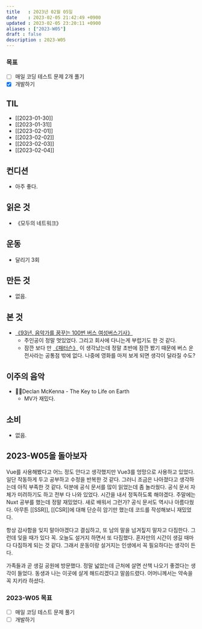 ```yaml
---
title   : 2023년 02월 05일 
date    : 2023-02-05 21:42:49 +0900
updated : 2023-02-05 23:20:11 +0900
aliases : ["2023-W05"]
draft : false
description : 2023-W05
---
```


### 목표
- [ ] 매일 코딩 테스트 문제 2개 풀기
- [x] 개발하기

## TIL
- [[2023-01-30]]
- [[2023-01-31]]
- [[2023-02-01]]
- [[2023-02-02]]
- [[2023-02-03]]
- [[2023-02-04]]

## 컨디션

- 아주 좋다.

## 읽은 것

- 《모두의 네트워크》

## 운동

- 달리기 3회

## 만든 것

- 없음.

## 본 것

- [《93년, 음악가를 꿈꾸는 100번 버스 여성버스기사》](https://youtu.be/Ozw9W_xo3UM)
	- 주인공이 정말 멋있었다. 그리고 회사에 다니는게 부럽기도 한 것 같다. 
	- 잠깐 보다 만 [《패터슨》](https://bleeckerstreetmedia.com/paterson) 이 생각났는데 정말 초반에 잠깐 봤기 때문에 버스 운전사라는 공통점 밖에 없다. 나중에 영화를 마저 보게 되면 생각이 달라질 수도?

## 이주의 음악

- Declan McKenna - The Key to Life on Earth
	- MV가 재밌다.

## 소비

- 없음.

## 2023-W05을 돌아보자

Vue를 사용해봤다고 어느 정도 안다고 생각했지만 Vue3를 엉망으로 사용하고 있었다. 일단 작동하게 두고 공부하고 수정을 반복한 것 같다. 그러니 조금은 나아졌다고 생각하는데 아직 부족한 것 같다. 덕분에 공식 문서를 많이 읽었는데 좀 놀라웠다. 공식 문서 자체가 미려하기도 하고 전부 다 나와 있었다. 시간을 내서 정독하도록 해야겠다.
주말에는 Nuxt 공부를 했는데 정말 재밌었다. 새로 배워서 그런가? 공식 문서도 역시나 아름다웠다. 아무튼 [[SSR]], [[CSR]]에 대해 단순히 암기만 했는데 코드를 작성해보니 재밌었다.

항상 감사함을 잊지 말아야겠다고 결심하고, 또 남의 말을 넘겨짚지 말자고 다짐한다. 그런데 잊을 때가 있다 꼭. 오늘도 설거지 하면서 또 다짐했다. 혼자만의 시간이 생길 때마다 다짐하게 되는 것 같다. 그래서 운동이랑 설거지는 인생에서 꼭 필요하다는 생각이 든다.

가족들과 곧 생길 공원에 방문했다. 정말 넓었는데 근처에 살면 산책 나오기 좋겠다는 생각이 들었다. 동생과 나는 이곳에 살게 해드리겠다고 말씀드렸다. 어머니께서는 약속을 꼭 지키라 하셨다. 

### 2023-W05 목표
- [ ] 매일 코딩 테스트 문제 풀기
- [ ] 개발하기
